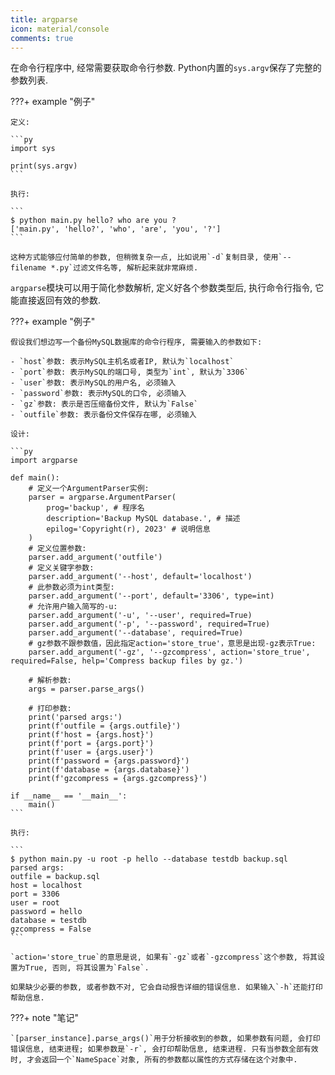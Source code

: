 ```yaml
---
title: argparse
icon: material/console
comments: true
---
```


在命令行程序中, 经常需要获取命令行参数. Python内置的`sys.argv`保存了完整的参数列表.

???+ example "例子"

    定义: 

    ```py
    import sys

    print(sys.argv)
    ```

    执行: 

    ```
    $ python main.py hello? who are you ?
    ['main.py', 'hello?', 'who', 'are', 'you', '?']
    ```

    这种方式能够应付简单的参数, 但稍微复杂一点, 比如说用`-d`复制目录, 使用`--filename *.py`过滤文件名等, 解析起来就非常麻烦. 

`argparse`模块可以用于简化参数解析, 定义好各个参数类型后, 执行命令行指令, 它能直接返回有效的参数.

???+ example "例子"

    假设我们想边写一个备份MySQL数据库的命令行程序, 需要输入的参数如下: 

    - `host`参数: 表示MySQL主机名或者IP, 默认为`localhost`
    - `port`参数: 表示MySQL的端口号, 类型为`int`, 默认为`3306`
    - `user`参数: 表示MySQL的用户名, 必须输入
    - `password`参数: 表示MySQL的口令, 必须输入
    - `gz`参数: 表示是否压缩备份文件, 默认为`False`
    - `outfile`参数: 表示备份文件保存在哪, 必须输入

    设计:

    ```py
    import argparse

    def main():
        # 定义一个ArgumentParser实例:
        parser = argparse.ArgumentParser(
            prog='backup', # 程序名
            description='Backup MySQL database.', # 描述
            epilog='Copyright(r), 2023' # 说明信息
        )
        # 定义位置参数:
        parser.add_argument('outfile')
        # 定义关键字参数:
        parser.add_argument('--host', default='localhost')
        # 此参数必须为int类型:
        parser.add_argument('--port', default='3306', type=int)
        # 允许用户输入简写的-u:
        parser.add_argument('-u', '--user', required=True)
        parser.add_argument('-p', '--password', required=True)
        parser.add_argument('--database', required=True)
        # gz参数不跟参数值，因此指定action='store_true'，意思是出现-gz表示True:
        parser.add_argument('-gz', '--gzcompress', action='store_true', required=False, help='Compress backup files by gz.')

        # 解析参数:
        args = parser.parse_args()

        # 打印参数:
        print('parsed args:')
        print(f'outfile = {args.outfile}')
        print(f'host = {args.host}')
        print(f'port = {args.port}')
        print(f'user = {args.user}')
        print(f'password = {args.password}')
        print(f'database = {args.database}')
        print(f'gzcompress = {args.gzcompress}')

    if __name__ == '__main__':
        main()
    ```

    执行: 

    ```
    $ python main.py -u root -p hello --database testdb backup.sql
    parsed args:
    outfile = backup.sql
    host = localhost
    port = 3306
    user = root
    password = hello
    database = testdb
    gzcompress = False
    ```

    `action='store_true`的意思是说, 如果有`-gz`或者`-gzcompress`这个参数, 将其设置为True, 否则, 将其设置为`False`.

    如果缺少必要的参数, 或者参数不对, 它会自动报告详细的错误信息. 如果输入`-h`还能打印帮助信息.

???+ note "笔记"

    `[parser_instance].parse_args()`用于分析接收到的参数, 如果参数有问题, 会打印错误信息, 结束进程; 如果参数是`-r`, 会打印帮助信息, 结束进程. 只有当参数全部有效时, 才会返回一个`NameSpace`对象, 所有的参数都以属性的方式存储在这个对象中.